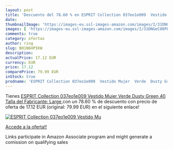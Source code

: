 ```yaml
---
layout: post
title: 'Descuento del 78.60 % en ESPRIT Collection 037eo1e009  Vestido Mu'
date: 
thumbnailImage: 'https://images-eu.ssl-images-amazon.com/images/I/31DNGeCO0PL._SL200_.jpg'
images: [ 'https://images-eu.ssl-images-amazon.com/images/I/31DNGeCO0PL._SL200_.jpg' ]
comments: true
category: ofertas
author: ring
slug: B01N6HPIKW
description:
actualPrice: 17.12 EUR
currency: EUR
price: 17.12
comparePrice: 79.99 EUR
inStock: true
prodname: 'ESPRIT Collection 037eo1e009  Vestido Mujer  Verde  Dusty Green   40  Talla del Fabricante: Large '
---
```


Tienes [ESPRIT Collection 037eo1e009  Vestido Mujer  Verde  Dusty Green   40  Talla del Fabricante: Large ](https://www.amazon.es/dp/B01N6HPIKW/?tag=tolees-21) con un 78.60 % de descuento con precio de oferta de 17.12 EUR (original: 79.99 EUR) en el siguiente enlace!

[![ESPRIT Collection 037eo1e009  Vestido Mu](https://images-eu.ssl-images-amazon.com/images/I/31DNGeCO0PL._SL200_.jpg)](https://www.amazon.es/dp/B01N6HPIKW/?tag=tolees-21)

[Accede a la oferta!!](https://www.amazon.es/dp/B01N6HPIKW/?tag=tolees-21)

Links participate in Amazon Associate program and might generate a comission on qualifying sales


